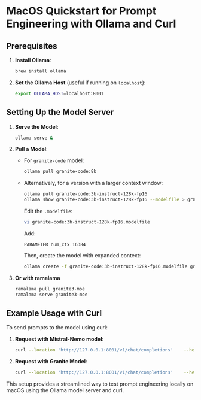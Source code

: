 
# MacOS Quickstart for Prompt Engineering with Ollama and Curl

## Prerequisites

1. **Install Ollama**:
   ```bash
   brew install ollama
   ```
2. **Set the Ollama Host** (useful if running on `localhost`):
   ```bash
   export OLLAMA_HOST=localhost:8001
   ```

## Setting Up the Model Server

1. **Serve the Model**:
   ```bash
   ollama serve &
   ```
2. **Pull a Model**:
   - For `granite-code` model:
     ```bash
     ollama pull granite-code:8b
     ```
   - Alternatively, for a version with a larger context window:
     ```bash
     ollama pull granite-code:3b-instruct-128k-fp16
     ollama show granite-code:3b-instruct-128k-fp16 --modelfile > granite-code:3b-instruct-128k-fp16.modelfile
     ```
     Edit the `.modelfile`:
     ```bash
     vi granite-code:3b-instruct-128k-fp16.modelfile
     ```
     Add:
     ```
     PARAMETER num_ctx 16384
     ```
     Then, create the model with expanded context:
     ```bash
     ollama create -f granite-code:3b-instruct-128k-fp16.modelfile granite-code:3b-instruct-128k-fp16
     ```
     
3. **Or with ramalama**
   ```bash
   ramalama pull granite3-moe
   ramalama serve granite3-moe
   ```

## Example Usage with Curl

To send prompts to the model using curl:

1. **Request with Mistral-Nemo model**:
   ```bash
   curl --location 'http://127.0.0.1:8001/v1/chat/completions'    --header 'Content-Type: application/json'    --data @examples/condensed_crd_mistral_nemo_prompt_example.json | jq '. | {id, model, created, system_fingerprint, content: (.choices[0].message.content | @text), usage}'
   ```

2. **Request with Granite Model**:
   ```bash
   curl --location 'http://127.0.0.1:8001/v1/chat/completions'    --header 'Content-Type: application/json'    --data @examples/condensed_crd_granite-code-3b-instruct-128k-fp16_prompt_example.json | jq '. | {id, model, created, system_fingerprint, content: (.choices[0].message.content | @text), usage}'
   ```

This setup provides a streamlined way to test prompt engineering locally on macOS using the Ollama model server and curl.

